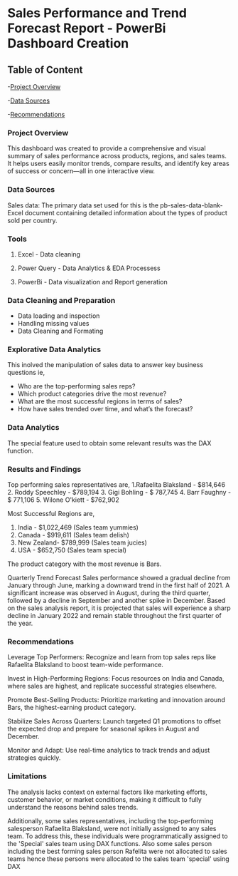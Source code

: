 # Sales Performance and Trend Forecast Report - PowerBi Dashboard Creation

## Table of Content 

-[Project Overview](project-overview)

-[Data Sources](#data-sources)

-[Recommendations](#recommendations)

### Project Overview

This dashboard was created to provide a comprehensive and visual summary of sales performance across products, regions, and sales teams. It helps users easily monitor trends, compare results, and identify key areas of success or concern—all in one interactive view.

### Data Sources
Sales data: The primary data set used for this is the pb-sales-data-blank-Excel document containing detailed information about the types of product sold per country.

### Tools

1. Excel - Data cleaning 

2. Power Query - Data Analytics & EDA Processess

3. PowerBi - Data visualization and Report generation

### Data Cleaning and Preparation

- Data loading and inspection
- Handling missing values
- Data Cleaning and Formating

### Explorative Data Analytics

This inolved the manipulation of sales data to answer key business questions ie,
- Who are the top-performing sales reps?
- Which product categories drive the most revenue?
- What are the most successful regions in terms of sales?
- How have sales trended over time, and what’s the forecast?

### Data Analytics 

The special feature used to obtain some relevant results was the DAX function.

### Results and Findings

Top performing sales representatives are,
1.Rafaelita Blaksland - $814,646
2. Roddy Speechley - $789,194
3. Gigi Bohling - $ 787,745
4. Barr Faughny - $ 771,106
5. Wilone O'kiett - $762,902

Most Successful Regions are,
1. India - $1,022,469 (Sales team yummies)
2. Canada - $919,611 (Sales team delish)
3. New Zealand- $789,999 (Sales team jucies)
4. USA - $652,750 (Sales team special)

The product category with the most revenue is Bars.

Quarterly Trend Forecast
Sales performance showed a gradual decline from January through June, marking a downward trend in the first half of 2021. A significant increase was observed in August, during the third quarter, followed by a decline in September and another spike in December. Based on the sales analysis report, it is projected that sales will experience a sharp decline in January 2022 and remain stable throughout the first quarter of the year.

### Recommendations

Leverage Top Performers: Recognize and learn from top sales reps like Rafaelita Blaksland to boost team-wide performance.

Invest in High-Performing Regions: Focus resources on India and Canada, where sales are highest, and replicate successful strategies elsewhere.

Promote Best-Selling Products: Prioritize marketing and innovation around Bars, the highest-earning product category.

Stabilize Sales Across Quarters: Launch targeted Q1 promotions to offset the expected drop and prepare for seasonal spikes in August and December.

Monitor and Adapt: Use real-time analytics to track trends and adjust strategies quickly.

### Limitations 

The analysis lacks context on external factors like marketing efforts, customer behavior, or market conditions, making it difficult to fully understand the reasons behind sales trends.

Additionally, some sales representatives, including the top-performing salesperson Rafaelita Blaksland, were not initially assigned to any sales team. To address this, these individuals were programmatically assigned to the 'Special' sales team using DAX functions.
Also some sales person including the best forming sales person Rafelita were not allocated to sales teams hence these persons were allocated to the sales team 'special' using DAX 













  




